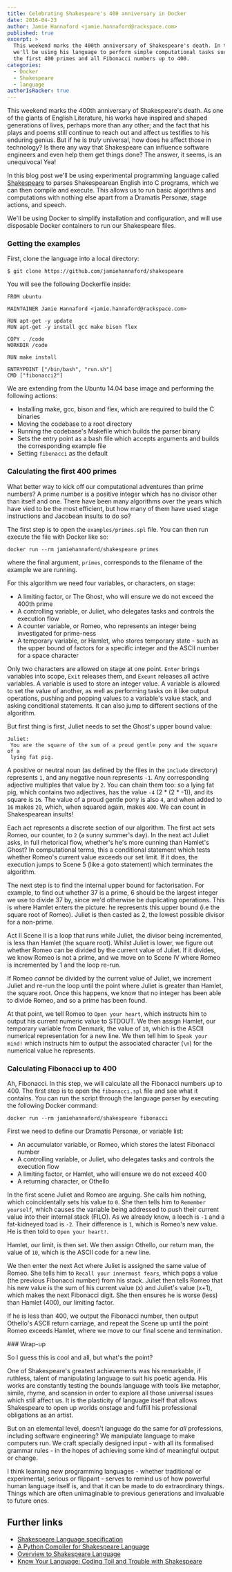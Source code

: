 ```yaml
---
title: Celebrating Shakespeare's 400 anniversary in Docker
date: 2016-04-23
author: Jamie Hannaford <jamie.hannaford@rackspace.com>
published: true
excerpt: >
  This weekend marks the 400th anniversary of Shakespeare's death. In this blog post,
  we'll be using his language to perform simple computational tasks such as calculating
  the first 400 primes and all Fibonacci numbers up to 400.
categories:
  - Docker
  - Shakespeare
  - language
authorIsRacker: true
---
```


This weekend marks the 400th anniversary of Shakespeare's death. As one of
the giants of English Literature, his works have inspired and shaped
generations of lives, perhaps more than any other; and the fact
that his plays and poems still continue to reach out and affect us testifies to
his enduring genius. But if he is _truly_ universal, how does he affect those in
technology? Is there any way that Shakespeare can influence software engineers
and even help them get things done? The answer, it seems, is an unequivocal Yea!

In this blog post we'll be using experimental programming language called
[Shakespeare](http://shakespearelang.sourceforge.net/) to parses Shakespearean
English into C programs, which we can then compile and execute. This allows
us to run basic algorithms and computations with nothing else apart from a
Dramatis Personæ, stage actions, and speech.

We'll be using Docker to simplify installation and configuration, and will use
disposable Docker containers to run our Shakespeare files.

### Getting the examples

First, clone the language into a local directory:

```
$ git clone https://github.com/jamiehannaford/shakespeare
```

You will see the following Dockerfile inside:

```
FROM ubuntu

MAINTAINER Jamie Hannaford <jamie.hannaford@rackspace.com>

RUN apt-get -y update
RUN apt-get -y install gcc make bison flex

COPY . /code
WORKDIR /code

RUN make install

ENTRYPOINT ["/bin/bash", "run.sh"]
CMD ["fibonacci2"]
```

We are extending from the Ubuntu 14.04 base image and performing the following actions:

- Installing make, gcc, bison and flex, which are required to build the C binaries
- Moving the codebase to a root directory
- Running the codebase's Makefile which builds the parser binary
- Sets the entry point as a bash file which accepts arguments
  and builds the corresponding example file
- Setting ``fibonacci`` as the default

### Calculating the first 400 primes

What better way to kick off our computational adventures than prime numbers?
A prime number is a positive integer which has no divisor other than
itself and one. There have been many algorithms over the years which have
vied to be the most efficient, but how many of them have used stage
instructions and Jacobean insults to do so?

The first step is to open the `examples/primes.spl` file. You can then run
execute the file with Docker like so:

```
docker run --rm jamiehannaford/shakespeare primes
```

where the final argument, `primes`, corresponds to the filename of the example
we are running.

For this algorithm we need four variables, or characters, on stage:

- A limiting factor, or The Ghost, who will ensure we do not exceed the 400th prime
- A controlling variable, or Juliet, who delegates tasks and controls the execution flow
- A counter variable, or Romeo, who represents an integer being investigated for prime-ness
- A temporary variable, or Hamlet, who stores temporary state - such as the upper bound of
  factors for a specific integer and the ASCII number for a space character

Only two characters are allowed on stage at one point. `Enter` brings variables into
scope, `Exit` releases them, and `Exeunt` releases all active variables. A variable
is used to store an integer value. A variable is allowed to set the value of another,
as well as performing tasks on it like output operations, pushing and popping values
to a variable's value stack, and asking conditional statements. It can also jump
to different sections of the algorithm.

But first thing is first, Juliet needs to set the Ghost's upper bound value:

```
Juliet:
 You are the square of the sum of a proud gentle pony and the square of a
 lying fat pig.
```

A positive or neutral noun (as defined by the files in the `include` directory)
represents `1`, and any negative noun represents `-1`. Any corresponding
adjective multiples that value by `2`. You can chain them too: so a lying fat pig,
which contains two adjectives, has the value `-4` (2 * (2 * -1)), and its square
is `16`. The value of a proud gentle pony is also `4`, and when added to `16`
makes `20`, which, when squared again, makes `400`. We can count in Shakespearean insults!

Each act represents a discrete section of our algorithm. The first act sets
Romeo, our counter, to `2` (a sunny summer's day). In the next act Juliet asks,
in full rhetorical flow, whether's he's more cunning than Hamlet's Ghost? In
computational terms, this a conditional statement which tests whether Romeo's
current value exceeds our set limit. If it does, the execution jumps to Scene 5
(like a goto statement) which terminates the algorithm.

The next step is to find the internal upper bound for factorisation. For example,
to find out whether 37 is a prime, 6 should be the largest integer we use to divide
37 by, since we'd otherwise be duplicating operations. This is where Hamlet enters
the picture: he represents this upper bound (i.e the square root of Romeo).
Juliet is then casted as 2, the lowest possible divisor for a non-prime.

Act II Scene II is a loop that runs while Juliet, the divisor being incremented,
is less than Hamlet (the square root). Whilst Juliet is lower, we figure out
whether Romeo can be divided by the current value of Juliet. If it divides,
we know Romeo is not a prime, and we move on to Scene IV where Romeo is incremented
by 1 and the loop re-run.

If Romeo _cannot_ be divided by the current value of Juliet, we increment
Juliet and re-run the loop until the point where Juliet is greater than Hamlet, the
square root. Once this happens, we know that no integer has been able to divide
Romeo, and so a prime has been found.

At that point, we tell Romeo to `Open your heart`, which instructs him to output
his current numeric value to STDOUT. We then assign Hamlet, our temporary variable from
Denmark, the value of `10`, which is the ASCII numerical representation for a new line.
We then tell him to `Speak your mind!` which instructs him to output the associated
character (`\n`) for the numerical value he represents.

### Calculating Fibonacci up to 400

Ah, Fibonacci. In this step, we will calculate all the Fibonacci numbers up to 400.
The first step is to open the `fibonacci.spl` file and see what it contains.
You can run the script through the language parser by executing the following Docker
command:

```
docker run --rm jamiehannaford/shakespeare fibonacci
```

First we need to define our Dramatis Personæ, or variable list:

- An accumulator variable, or Romeo, which stores the latest Fibonacci number
- A controlling variable, or Juliet, who delegates tasks and controls the execution flow
- A limiting factor, or Hamlet, who will ensure we do not exceed 400
- A returning character, or Othello

In the first scene Juliet and Romeo are arguing. She calls him nothing, which
coincidentally sets his value to `0`. She then tells him to `Remember yourself`,
which causes the variable being addressed to push their current value
into their internal stack (FILO). As we already know, a leech is `-1` and a
fat-kidneyed toad is `-2`. Their difference is `1`, which is Romeo's new value. He
is then told to `Open your heart!`.

Hamlet, our limit, is then set. We then assign Othello, our return man, the
value of `10`, which is the ASCII code for a new line.

We then enter the next Act where Juliet is assigned the same value of Romeo. She
tells him to `Recall your innermost fears`, which pops a value (the previous Fibonacci
number) from his stack. Juliet then tells Romeo that his new value is the sum of his
current value (x) and Juliet's value (x+1), which makes the next Fibonacci digit.
She then ensures he is worse (less) than Hamlet (400), our limiting factor.

If he is less than 400, we output the Fibonacci number, then output Othello's ASCII
return carriage, and repeat the Scene up until the point Romeo exceeds Hamlet, where
we move to our final scene and termination.

### Wrap-up

So I guess this is cool and all, but what's the point?

One of Shakespeare's greatest achievements was his remarkable, if ruthless, talent of
manipulating language to suit his poetic agenda. His works are constantly testing
the bounds language with tools like metaphor, simile, rhyme, and scansion in order to
explore all those universal issues which still affect us. It is the plasticity of language
itself that allows Shakespeare to open up worlds onstage and fulfill his professional
obligations as an artist.

But on an elemental level, doesn't language do the same for _all_ professions, including
software engineering? We manipulate language to make computers run. We craft specially
designed input - with all its formalised grammar rules - in the hopes of achieving some
kind of meaningful output or change.

I think learning new programming languages - whether traditional or experimental, serious or
flippant - serves to remind us of how powerful human language itself is, and that it can be
made to do extraordinary things. Things which are often unimaginable to previous generations
and invaluable to future ones.

## Further links

- [Shakespeare Language specification](http://shakespearelang.sourceforge.net/report/shakespeare/)
- [A Python Compiler for Shakespeare Language](https://github.com/drsam94/Spl)
- [Overview to Shakespeare Language](https://en.wikipedia.org/wiki/Shakespeare_Programming_Language)
- [Know Your Language: Coding Toil and Trouble with Shakespeare](http://motherboard.vice.com/read/know-your-language-coding-toil-and-trouble-with-shakespeare)
